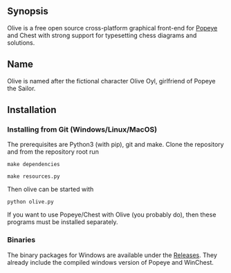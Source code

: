 ## Synopsis

Olive is a free open source cross-platform graphical front-end for 
[Popeye](https://github.com/thomas-maeder/popeye) and
Chest with strong support for typesetting chess diagrams and solutions.


## Name
Olive is named after the fictional character Olive Oyl, girlfriend of Popeye the Sailor.

## Installation

### Installing from Git (Windows/Linux/MacOS)

The prerequisites are Python3 (with pip), git and make. Clone the repository and from the repository
root run

`make dependencies`

`make resources.py`

Then olive can be started with

`python olive.py`

If you want to use Popeye/Chest with Olive (you probably do), then these programs
must be installed separately.

### Binaries

The binary packages for Windows are available under the
[Releases](https://github.com/dturevski/olive-gui/releases).
They already include the compiled windows version of Popeye and WinChest.
